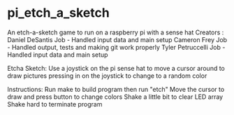 # pi_etch_a_sketch
An etch-a-sketch game to run on a raspberry pi with a sense hat
Creators :
	Daniel DeSantis
		Job - Handled input data and main setup
	Cameron Frey 
		Job - Handled output, tests and making git work properly
	Tyler Petruccelli 
		Job - Handled input data and main setup

Etcha Sketch: Use a joystick on the pi sense hat to move a cursor around to draw pictures
		pressing in on the joystick to change to a random color

Instructions:
	Run make to build program then run "etch"
	Move the cursor to draw and press button to change colors
	Shake a little bit to clear LED array
	Shake hard to terminate program
